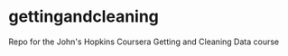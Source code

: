 gettingandcleaning
==================

Repo for the John's Hopkins Coursera Getting and Cleaning Data course
